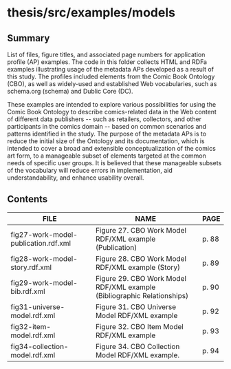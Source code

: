 # thesis/src/examples/models

## Summary

List of files, figure titles, and associated page numbers for application profile (AP) examples. The code in this folder collects HTML and RDFa examples illustrating usage of the metadata APs developed as a result of this study. The profiles included elements from the Comic Book Ontology (CBO), as well as widely-used and established Web vocabularies, such as schema.org (schema) and Dublic Core (DC).

These examples are intended to explore various possibilities for using the Comic Book Ontology to describe comics-related data in the Web content of different data publishers -- such as retailers, collectors, and other participants in the comics domain -- based on common scenarios and patterns identified in the study. The purpose of the metadata APs is to reduce the initial size of the Ontology and its documentation, which is intended to cover a broad and extensible conceptualization of the comics art form, to a manageable subset of elements targeted at the common needs of specific user groups. It is believed that these manageable subsets of the vocabulary will reduce errors in implementation, aid understandability, and enhance usability overall.

## Contents

FILE|NAME|PAGE
----|----|----|
fig27-work-model-publication.rdf.xml|Figure 27. CBO Work Model RDF/XML example (Publication)|p. 88
fig28-work-model-story.rdf.xml|Figure 28. CBO Work Model RDF/XML example (Story)|p. 89
fig29-work-model-bib.rdf.xml|Figure 29. CBO Work Model RDF/XML example (Bibliographic Relationships)|p. 90
fig31-universe-model.rdf.xml|Figure 31. CBO Universe Model RDF/XML example|p. 92
fig32-item-model.rdf.xml|Figure 32. CBO Item Model RDF/XML example|p. 93
fig34-collection-model.rdf.xml|Figure 34. CBO Collection Model RDF/XML example.|p. 94
